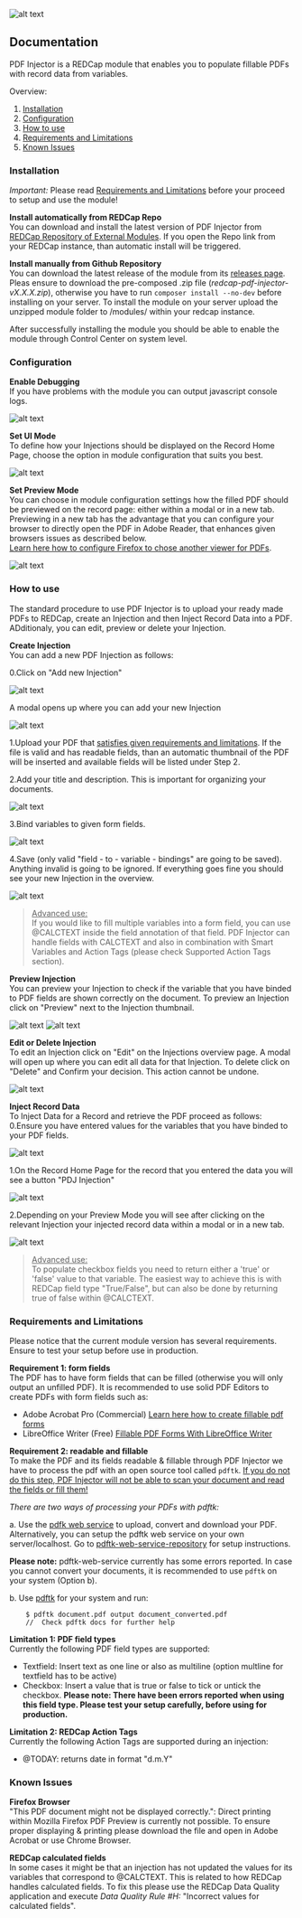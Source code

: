 ![alt text](img/logo_pdfi.png "Logo")

## Documentation
PDF Injector is a REDCap module that enables you to populate fillable PDFs with record data from variables. <br>

Overview:
1. [Installation](#installation)
2. [Configuration](#configuration)
3. [How to use](#how-to-use)
4. [Requirements and Limitations](#requirements-and-limitations)
5. [Known Issues](#known-issues)

### Installation

*Important:* Please read [Requirements and Limitations](#requirements-and-limitations) before your proceed to setup and use the module!

**Install automatically from REDCap Repo**<br>
You can download and install the latest version of PDF Injector from [REDCap Repository of External Modules](https://redcap.vanderbilt.edu/consortium/modules/). If you open the Repo link from your REDCap instance, than automatic install will be triggered.

**Install manually from Github Repository**<br>
You can download the latest release of the module from its [releases page](https://github.com/tertek/redcap-pdf-injector/releases). Pleas ensure to download the pre-composed .zip file (*redcap-pdf-injector-vX.X.X.zip*), otherwise you have to run `composer install --no-dev` before installing on your server. To install the module on your server upload the unzipped module folder to /modules/ within your redcap instance.

After successfully installing the module you should be able to enable the module through Control Center on system level.

### Configuration

**Enable Debugging**<br>If you have problems with the module you can output javascript console logs.

![alt text](img/screens/pdfi_screen_config_1.png "Config 1")

**Set UI Mode**<br>To define how your Injections should be displayed on the Record Home Page, choose the option in module configuration that suits you best.

![alt text](img/screens/pdfi_screen_config_2.png "Config 2")

**Set Preview Mode**<br>
You can choose in module configuration settings how the filled PDF should be previewed on the record page: either within a modal or in a new tab. Previewing in a new tab has the advantage that you can configure your browser to directly open the PDF in Adobe Reader, that enhances given browsers issues as described below. <br>[Learn here how to configure Firefox to chose another viewer for PDFs](https://support.mozilla.org/en-US/kb/view-pdf-files-firefox-or-choose-another-viewer).

![alt text](img/screens/pdfi_screen_config_3.png "Config 3")


### How to use
The standard procedure to use PDF Injector is to upload your ready made PDFs to REDCap, create an Injection and then Inject Record Data into a PDF. ADditionaly, you can edit, preview or delete your Injection. 

**Create Injection**<br>
You can add a new PDF Injection as follows:

0.Click on "Add new Injection"

![alt text](img/screens/pdfi_screen_how_0.png "How 1")

A modal opens up where you can add your new Injection

![alt text](img/screens/pdfi_screen_how_1.png "How 2")

1.Upload your PDF that [satisfies given requirements and limitations](#requirements-and-limitations). If the file is valid and has readable fields,  than an automatic thumbnail of the PDF will be inserted and available fields will be listed under Step 2.

2.Add your title and description. This is important for organizing your documents.

![alt text](img/screens/pdfi_screen_how_2.png "How 3")

3.Bind variables to given form fields.

![alt text](img/screens/pdfi_screen_how_3.png "How 4")

4.Save (only valid "field - to - variable - bindings" are going to be saved). Anything invalid is going to be ignored. If everything goes fine you should see your new Injection in the overview.

![alt text](img/screens/pdfi_screen_how_4.png "How 5")

> <u>Advanced use:</u><br>If you would like to fill multiple variables into a form field, you can use @CALCTEXT inside the field annotation of that field. PDF Injector can handle fields with CALCTEXT and also in combination with Smart Variables and Action Tags (please check Supported Action Tags section).

**Preview Injection**<br>
You can preview your Injection to check if the variable that you have binded to PDF fields are shown correctly on the document. To preview an Injection click on "Preview" next to the Injection thumbnail.

![alt text](img/screens/pdfi_screen_preview_0.png "Preview 0")
![alt text](img/screens/pdfi_screen_preview_1.png "Preview 1")

**Edit or Delete Injection**<br>
To edit an Injection click on "Edit" on the Injections overview page. A modal will open up where you can edit all data for that Injection. To delete click on "Delete" and Confirm your decision. This action cannot be undone.

![alt text](img/screens/pdfi_screen_edit_or_delete.png "How 2")

**Inject Record Data**<br>
To Inject Data for a Record and retrieve the PDF proceed as follows:
0.Ensure you have entered values for the variables that you have binded to your PDF fields.

![alt text](img/screens/pdfi_screen_inject_1.png "Inject 0")

1.On the Record Home Page for the record that you entered the data you will see a button "PDJ Injection"

![alt text](img/screens/pdfi_screen_inject_0.png "Inject 1")

2.Depending on your Preview Mode you will see after clicking on the relevant Injection your injected record data within a modal or in a new tab.

![alt text](img/screens/pdfi_screen_inject_2.png "Inject 2")


> <u>Advanced use:</u><br>To populate checkbox fields you need to return either a 'true' or 'false' value to that variable. The easiest way to achieve this is with REDCap field type "True/False", but can also be done by returning true of false within @CALCTEXT.


### Requirements and Limitations
Please notice that the current module version has several requirements. Ensure to test your setup before use in production.

**Requirement 1: form fields**<br>
The PDF has to have form fields that can be filled (otherwise you will only output an unfilled PDF). It is recommended to use solid PDF Editors to create PDFs with form fields such as:
- Adobe Acrobat Pro (Commercial) [Learn here how to create fillable pdf forms](https://acrobat.adobe.com/us/en/acrobat/how-to/create-fillable-pdf-forms-creator.html)
- LibreOffice Writer (Free) [Fillable PDF Forms With LibreOffice Writer](https://www.linuxuprising.com/2019/02/how-to-create-fillable-pdf-forms-with.html)

**Requirement 2: readable and fillable**<br>
To make the PDF and its fields readable & fillable through PDF Injector we have to process the pdf with an open source tool called `pdftk`.
<u>If you do not do this step, PDF Injector will not be able to scan your document and read the fields or fill them!</u>

*There are two ways of processing your PDFs with pdftk:*

a. Use the [pdfk web service](https://pdftk-web-x3vmb.ondigitalocean.app/) to upload, convert and download your PDF. 
Alternatively, you can setup the pdftk web service on your own server/localhost. Go to [pdftk-web-service-repository](https://github.com/SwissTPH/pdftk-web-service) for setup instructions.

**Please note:** pdftk-web-service currently has some errors reported. In case you cannot convert your documents, it is recommended to use `pdftk` on your system (Option b).

b. Use [pdftk](https://www.pdflabs.com/tools/pdftk-server/) for your system and run:

```
    $ pdftk document.pdf output document_converted.pdf
    //  Check pdftk docs for further help
```

**Limitation 1: PDF field types**<br>
Currently the following PDF field types are supported:
- Textfield: Insert text as one line or also as multiline (option multline for textfield has to be active)
- Checkbox: Insert a value that is true or false to tick or untick the checkbox. **Please note: There have been errors reported when using this field type. Please test your setup carefully, before using for production.**

**Limitation 2: REDCap Action Tags**<br>
Currently the following Action Tags are supported during an injection:
- @TODAY: returns date in format "d.m.Y"


### Known Issues

**Firefox Browser**<br>
"This PDF document might not be displayed correctly.":  Direct printing within Mozilla Firefox PDF Preview is currently not possible. To ensure proper displaying &  printing please download the file and open in Adobe Acrobat or use Chrome Browser.

**REDCap calculated fields**<br>
In some cases it might be that an injection has not updated the values for its variables that correspond to @CALCTEXT. This is related to how REDCap handles calculated fields. To fix this please use the REDCap Data Quality application and execute *Data Quality Rule #H:* "Incorrect values for calculated fields". 
